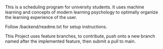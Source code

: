 This is a scheduling program for university students.
It uses machine learning and concepts of modern learning psychology to optimally organize the learning experience of the user.

Follow /backend/readme.txt for setup instructions.

This Project uses feature branches, to contribute, push onto a new branch named after the implemented feature, then submit a pull to main.